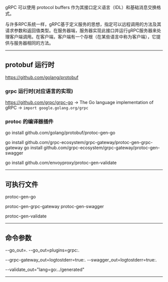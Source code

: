 gRPC 可以使用 protocol buffers 作为其接口定义语言（IDL）和基础消息交换格式。

与许多RPC系统一样，gRPC基于定义服务的思想，指定可以远程调用的方法及其请求参数和返回值类型。在服务器端，服务器实现此接口并运行gRPC服务器来处理客户端调用。在客户端，客户端有一个存根（在某些语言中称为客户端），它提供与服务器相同的方法。

---

## protobuf 运行时

https://github.com/golang/protobuf


### grpc 运行时(对应语言的实现)

https://github.com/grpc/grpc-go -> The Go language implementation of gRPC -> `import google.golang.org/grpc`

### protoc 的编译器插件

go install github.com/golang/protobuf/protoc-gen-go

go install github.com/grpc-ecosystem/grpc-gateway/protoc-gen-grpc-gateway
go install github.com/grpc-ecosystem/grpc-gateway/protoc-gen-swagger

go install github.com/envoyproxy/protoc-gen-validate

---

## 可执行文件

protoc-gen-go

protoc-gen-grpc-gateway
protoc-gen-swagger

protoc-gen-validate

---

## 命令参数

--go_out=.
--go_out=plugins=grpc:.

--grpc-gateway_out=logtostderr=true:.
--swagger_out=logtostderr=true:.

--validate_out="lang=go:../generated"

---
